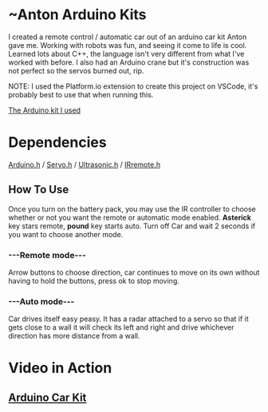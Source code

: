 # ~Anton Arduino Kits
I created a remote control / automatic car out of an arduino car kit Anton gave me. Working with robots was fun, and seeing it come to life is cool. Learned lots about C++, the language isn't very different from what I've worked with before. I also had an Arduino crane but it's construction was not perfect so the servos burned out, rip.

NOTE: I used the Platform.io extension to create this project on VSCode, it's probably best to use that when running this.

[The Arduino kit I used](https://www.amazon.com/LAFVIN-Chassis-Ultrasonic-Compatible-Arduino/dp/B07YCHCQNK/ref=cm_cr_arp_d_pdt_img_top?ie=UTF8)

# Dependencies
[Arduino.h](https://www.arduino.cc/en/software) /
[Servo.h](https://github.com/arduino-libraries/Servo?utm_source=platformio&utm_medium=piohome) /
[Ultrasonic.h](https://github.com/ErickSimoes/Ultrasonic?utm_source=platformio&utm_medium=piohome) /
[IRremote.h](https://github.com/Arduino-IRremote/Arduino-IRremote?utm_source=platformio&utm_medium=piohome)

## How To Use
Once you turn on the battery pack, you may use the IR controller to choose whether or not you want the remote or automatic mode enabled. **Asterick** key stars remote, **pound** key starts auto. Turn off Car and wait 2 seconds if you want to choose another mode.

### ---Remote mode---
Arrow buttons to choose direction, car continues to move on its own without having to hold the buttons, press ok to stop moving.
### ---Auto mode---
Car drives itself easy peasy. It has a radar attached to a servo so that if it gets close to a wall it will check its left and right and drive whichever direction has more distance from a wall.

# Video in Action
## [Arduino Car Kit](https://youtu.be/S2veobpOqNU)
